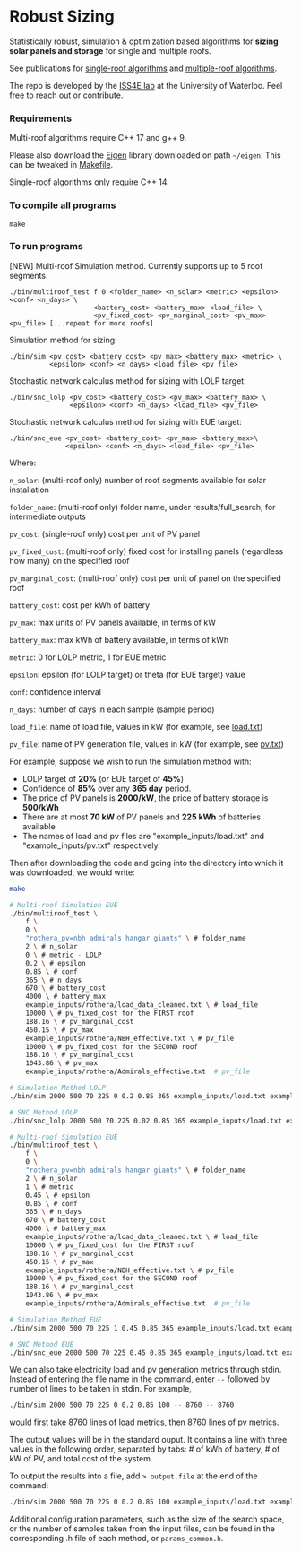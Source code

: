 # Robust Sizing

Statistically robust, simulation & optimization based algorithms for **sizing solar panels and storage** for single and multiple roofs.

See publications for [single-roof algorithms](https://www.cs.stanford.edu/~fiodar/pubs/robust-sizing-journal.pdf) and [multiple-roof algorithms](http://pv.bradhuang.me).

The repo is developed by the [ISS4E lab](https://iss4e.ca/) at the University of Waterloo.
Feel free to reach out or contribute.

### Requirements

Multi-roof algorithms require C++ 17 and g++ 9.

Please also download the [Eigen](https://eigen.tuxfamily.org/) library downloaded on path `~/eigen`.
This can be tweaked in [Makefile](Makefile).

Single-roof algorithms only require C++ 14.

### To compile all programs
```
make
```

### To run programs
[NEW] Multi-roof Simulation method. Currently supports up to 5 roof segments.
```
./bin/multiroof_test f 0 <folder_name> <n_solar> <metric> <epsilon> <conf> <n_days> \
                     <battery_cost> <battery_max> <load_file> \
                     <pv_fixed_cost> <pv_marginal_cost> <pv_max> <pv_file> [...repeat for more roofs]
```

Simulation method for sizing:
```
./bin/sim <pv_cost> <battery_cost> <pv_max> <battery_max> <metric> \
          <epsilon> <conf> <n_days> <load_file> <pv_file>
```

Stochastic network calculus method for sizing with LOLP target:
```
./bin/snc_lolp <pv_cost> <battery_cost> <pv_max> <battery_max> \
               <epsilon> <conf> <n_days> <load_file> <pv_file>
```

Stochastic network calculus method for sizing with EUE target:
```
./bin/snc_eue <pv_cost> <battery_cost> <pv_max> <battery_max>\
              <epsilon> <conf> <n_days> <load_file> <pv_file>
```

Where:

`n_solar`: (multi-roof only) number of roof segments available for solar installation

`folder_name`: (multi-roof only) folder name, under results/full_search, for intermediate outputs

`pv_cost`: (single-roof only) cost per unit of PV panel

`pv_fixed_cost`: (multi-roof only) fixed cost for installing panels (regardless how many) on the specified roof

`pv_marginal_cost`: (multi-roof only) cost per unit of panel on the specified roof

`battery_cost`: cost per kWh of battery

`pv_max`: max units of PV panels available, in terms of kW

`battery_max`: max kWh of battery available, in terms of kWh

`metric`: 0 for LOLP metric, 1 for EUE metric

`epsilon`: epsilon (for LOLP target) or theta (for EUE target) value

`conf`: confidence interval

`n_days`: number of days in each sample (sample period)

`load_file`: name of load file, values in kW (for example, see [load.txt](example_inputs/load.txt))

`pv_file`: name of PV generation file, values in kW (for example, see [pv.txt](example_inputs/pv.txt))

For example, suppose we wish to run the simulation method with:

- LOLP target of **20%** (or EUE target of **45%**)
- Confidence of **85%** over any **365 day** period.
- The price of PV panels is **2000/kW**, the price of battery storage is **500/kWh**
- There are at most **70 kW** of PV panels and **225 kWh** of batteries available
- The names of load and pv files are "example_inputs/load.txt" and "example_inputs/pv.txt" respectively.

Then after downloading the code and going into the directory into which it was downloaded, we would write:
```bash
make

# Multi-roof Simulation EUE
./bin/multiroof_test \
    f \
    0 \
    "rothera_pv=nbh admirals hangar giants" \ # folder_name
    2 \ # n_solar
    0 \ # metric - LOLP
    0.2 \ # epsilon
    0.85 \ # conf
    365 \ # n_days
    670 \ # battery_cost
    4000 \ # battery_max
    example_inputs/rothera/load_data_cleaned.txt \ # load_file
    10000 \ # pv_fixed_cost for the FIRST roof
    188.16 \ # pv_marginal_cost
    450.15 \ # pv_max
    example_inputs/rothera/NBH_effective.txt \ # pv_file
    10000 \ # pv_fixed_cost for the SECOND roof
    188.16 \ # pv_marginal_cost
    1043.86 \ # pv_max
    example_inputs/rothera/Admirals_effective.txt  # pv_file

# Simulation Method LOLP
./bin/sim 2000 500 70 225 0 0.2 0.85 365 example_inputs/load.txt example_inputs/pv.txt

# SNC Method LOLP
./bin/snc_lolp 2000 500 70 225 0.02 0.85 365 example_inputs/load.txt example_inputs/pv.txt

# Multi-roof Simulation EUE
./bin/multiroof_test \
    f \
    0 \
    "rothera_pv=nbh admirals hangar giants" \ # folder_name
    2 \ # n_solar
    1 \ # metric
    0.45 \ # epsilon
    0.85 \ # conf
    365 \ # n_days
    670 \ # battery_cost
    4000 \ # battery_max
    example_inputs/rothera/load_data_cleaned.txt \ # load_file
    10000 \ # pv_fixed_cost for the FIRST roof
    188.16 \ # pv_marginal_cost
    450.15 \ # pv_max
    example_inputs/rothera/NBH_effective.txt \ # pv_file
    10000 \ # pv_fixed_cost for the SECOND roof
    188.16 \ # pv_marginal_cost
    1043.86 \ # pv_max
    example_inputs/rothera/Admirals_effective.txt  # pv_file

# Simulation Method EUE
./bin/sim 2000 500 70 225 1 0.45 0.85 365 example_inputs/load.txt example_inputs/pv.txt

# SNC Method EUE
./bin/snc_eue 2000 500 70 225 0.45 0.85 365 example_inputs/load.txt example_inputs/pv.txt
```

We can also take electricity load and pv generation metrics through stdin. Instead of entering the file name in the command, enter `--` followed by number of lines to be taken in stdin. For example,
```bash
./bin/sim 2000 500 70 225 0 0.2 0.85 100 -- 8760 -- 8760
```
would first take 8760 lines of load metrics, then 8760 lines of pv metrics.

The output values will be in the standard ouput. It contains a line with three values in the following order, separated by tabs: # of kWh of battery, # of kW of PV, and total cost of the system.

To output the results into a file, add `> output.file` at the end of the command:
```bash
./bin/sim 2000 500 70 225 0 0.2 0.85 100 example_inputs/load.txt example_inputs/pv.txt > results/output.txt
```

Additional configuration parameters, such as the size of the search space, or the number of samples taken from the input files, can be found in the corresponding .h file of each method, or `params_common.h`.
